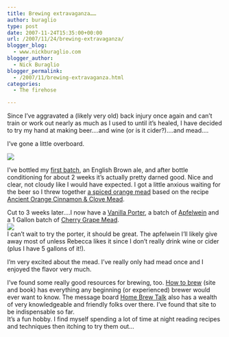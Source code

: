 ```yaml
---
title: Brewing extravaganza……
author: buraglio
type: post
date: 2007-11-24T15:35:00+00:00
url: /2007/11/24/brewing-extravaganza/
blogger_blog:
  - www.nickburaglio.com
blogger_author:
  - Nick Buraglio
blogger_permalink:
  - /2007/11/brewing-extravaganza.html
categories:
  - The firehose

---
```

Since I&#8217;ve aggravated a (likely very old) back injury once again and can&#8217;t train or work out nearly as much as I used to until it&#8217;s healed, I have decided to try my hand at making beer&#8230;.and wine (or is it cider?)&#8230;.and mead&#8230;.

I&#8217;ve gone a little overboard.

![][1]

I&#8217;ve bottled my [first batch][2], an English Brown ale, and after bottle conditioning for about 2 weeks it&#8217;s actually pretty darned good. Nice and clear, not cloudy like I would have expected. I got a little anxious waiting for the beer so I threw together [a spiced orange mead][3] based on the recipe [Ancient Orange Cinnamon & Clove Mead][4].

Cut to 3 weeks later&#8230;.I now have a [Vanilla Porter][5], a batch of [Apfelwein][6] and a 1 Gallon batch of [Cherry Grape Mead][7].  
![][8]  
I can&#8217;t wait to try the porter, it should be great. The apfelwein I&#8217;ll likely give away most of unless Rebecca likes it since I don&#8217;t really drink wine or cider (plus I have 5 gallons of it!).

I&#8217;m very excited about the mead. I&#8217;ve really only had mead once and I enjoyed the flavor very much.

I&#8217;ve found some really good resources for brewing, too. [How to brew][9] (site and book) has everything any beginning (or experienced) brewer would ever want to know. The message board [Home Brew Talk][10] also has a wealth of very knowledgeable and friendly folks over there. I&#8217;ve found that site to be indispensable so far.  
It&#8217;s a fun hobby. I find myself spending a lot of time at night reading recipes and techniques then itching to try them out&#8230;

 [1]: http://buraglio.com/nick/gallery2/d/9612-1/IMG_1288.JPG
 [2]: http://buraglio.com/nick/gallery2/v/Beers/English-Brown-Ale/
 [3]: http://buraglio.com/nick/gallery2/v/Beers/Ancient-Orange-Mead/
 [4]: http://www.moremead.com/mead_logs/Ancient_OCC.html
 [5]: http://buraglio.com/nick/gallery2/v/Beers/VanillaPorter/
 [6]: http://buraglio.com/nick/gallery2/v/Beers/apfelwein/
 [7]: http://buraglio.com/nick/gallery2/v/Beers/CherryGrapeMead/
 [8]: http://buraglio.com/nick/gallery2/d/9655-1/IMG_3102.JPG
 [9]: http://www.howtobrew.com/
 [10]: http://homebrewtalk.com/